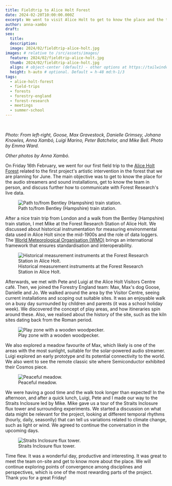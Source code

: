 ```yaml
---
title: Fieldtrip to Alice Holt Forest
date: 2024-02-20T10:00:00.000Z
excerpt: We went to visit Alice Holt to get to know the place and the team.
author: anna-xambo
draft:
seo:
  title:
  description:
  image: 2024/02/fieldtrip-alice-holt.jpg
images: # relative to /src/assets/images/
  feature: 2024/02/fieldtrip-alice-holt.jpg
  thumb: 2024/02/fieldtrip-alice-holt.jpg
  align: # object-center (default) - other options at https://tailwindcss.com/docs/object-position
  height: h-auto # optional. Default = h-48 md:h-1/3
tags:
  - alice-holt-forest  
  - field-trips
  - forests
  - forestry-england
  - forest-research
  - meetings
  - summer-school
---
```


<br />

*Photo: From left-right, Goose, Max Gravestock, Danielle Grimsey, Johana Knowles, Anna Xambó, Luigi Marino, Peter Batchelor, and Mike Bell. Photo by Emma Ward.*

*Other photos by Anna Xambó.*

On Friday 16th February, we went for our first field trip to the [Alice Holt Forest](https://en.wikipedia.org/wiki/Alice_Holt_Forest) related to the first project's artistic intervention in the forest that we are planning for June. The main objective was to get to know the place for the audio streamers and sound installations, get to know the team in person, and discuss further how to communicate with Forest Research's live data.

<div class="flex justify-center items-center">
<figure>
<img class="mt-4 mb-4" src="/assets/images/2024/02/fieldtrip-bentley-path.jpg" alt="Path to/from Bentley (Hampshire) train station.">
<figcaption>Path to/from Bentley (Hampshire) train station.</figcaption>
</figure>
</div>

After a nice train trip from London and a walk from the Bentley (Hampshire) train station, I met Mike at the Forest Research Station of Alice Holt. We discussed about historical instrumentation for measuring environmental data used in Alice Holt since the mid-1900s and the role of data loggers. The [World Meteorological Organisation (WMO)](https://wmo.int/about-us/governance/technical-commissions/standards-and-recommended-practices) brings an international framework that ensures standardisation and interoperability.

<div class="flex justify-center items-center">
<figure>
<img class="mt-4 mb-4" src="/assets/images/2024/02/fieldtrip-historical-instruments.jpg" alt="Historical measurement instruments at the Forest Research Station in Alice Holt.">
<figcaption>Historical measurement instruments at the Forest Research Station in Alice Holt.</figcaption>
</figure>
</div>

Afterwards, we met with Pete and Luigi at the Alice Holt Visitors Centre café. Then, we joined the Forestry England team: Max, Max's dog Goose, Danielle and Jo. We walked around the area by the Visitor Centre, seeing current installations and scoping out suitable sites. It was an enjoyable walk on a busy day surrounded by children and parents (it was a school holiday week). We discovered the concept of play areas, and how itineraries spin around these. Also, we realised about the history of the site, such as the kiln sites dating back from the Roman period. 

<div class="flex justify-center items-center">
<figure>
<img class="mt-4 mb-4" src="/assets/images/2024/02/fieldtrip-play-area-woodpecker.jpg" alt="Play zone with a wooden woodpecker.">
<figcaption>Play zone with a wooden woodpecker.</figcaption>
</figure>
</div>

We also explored a meadow favourite of Max, which likely is one of the areas with the most sunlight, suitable for the solar-powered audio streamer. Luigi explored an early prototype and its potential connectivity to the world. We also went to see the remote classic site where Semiconductor exhibited their Cosmos piece.

<div class="flex justify-center items-center">
<figure>
<img class="mt-4 mb-4" src="/assets/images/2024/02/fieldtrip-meadow.jpg" alt="Peaceful meadow.">
<figcaption>Peaceful meadow.</figcaption>
</figure>
</div>

We were having a good time and the walk took longer than expected! In the afternoon, and after a quick lunch, Luigi, Pete and I made our way to the Straits Inclosure led by Mike. Mike gave us a tour of the Straits Inclosure flux tower and surrounding experiments. We started a discussion on what data might be relevant for the project, looking at different temporal rhythms (hourly, daily, seasonlly) that can tell us variations related to climate change, such as light or wind. We agreed to continue the conversation in the upcoming days. 

<div class="flex justify-center items-center">
<figure> 
<img class="mt-4 mb-4" src="/assets/images/2024/02/fieldtrip-flux-tower.jpg" alt="Straits Inclosure flux tower.">
<figcaption>Straits Inclosure flux tower.</figcaption>
</figure>
</div>

Time flew. It was a wonderful day, productive and interesting. It was great to meet the team on-site and get to know more about the place. We will continue exploring points of convergence among disciplines and perspectives, which is one of the most rewarding parts of the project. Thank you for a great Friday!



